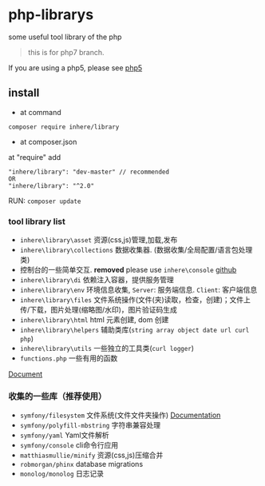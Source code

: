 # php-librarys

some useful tool library of the php

> this is for php7 branch.

If you are using a php5, please see [php5](https://github.com/inhere/php-librarys/tree/php5)

## install

- at command

```
composer require inhere/library
```

- at composer.json

at "require" add 

```
"inhere/library": "dev-master" // recommended
OR 
"inhere/library": "^2.0"
```

RUN: `composer update`

### tool library list

- `inhere\library\asset` 资源(css,js)管理,加载,发布 
- `inhere\library\collections` 数据收集器. (数据收集/全局配置/语言包处理类)
-  控制台的一些简单交互. **removed** please use `inhere\console` [github](https://github.com/inhere/php-console)
- `inhere\library\di` 依赖注入容器，提供服务管理 
- `inhere\library\env` 环境信息收集, `Server`: 服务端信息. `Client`: 客户端信息 
- `inhere\library\files` 文件系统操作(文件(夹)读取，检查，创建)；文件上传/下载，图片处理(缩略图/水印)，图片验证码生成 
- `inhere\library\html` html 元素创建, dom 创建
- `inhere\library\helpers` 辅助类库(`string array object date url curl php`)
- `inhere\library\utils` 一些独立的工具类(`curl logger`)
- `functions.php` 一些有用的函数

[Document](doc/document.md)

### 收集的一些库（推荐使用） 

- `symfony/filesystem` 文件系统(文件文件夹操作) [Documentation](https://symfony.com/doc/current/components/filesystem/index.html)
- `symfony/polyfill-mbstring` 字符串兼容处理 
- `symfony/yaml` Yaml文件解析 
- `symfony/console` cli命令行应用 
- `matthiasmullie/minify` 资源(css,js)压缩合并 
- `robmorgan/phinx` database migrations 
- `monolog/monolog` 日志记录
